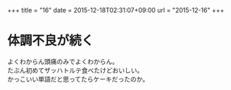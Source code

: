 +++
title = "16"
date = 2015-12-18T02:31:07+09:00
url = "2015-12-16"
+++

体調不良が続く
===
よくわからん頭痛のみでよくわからん。  
たぶん初めてザッハトルテ食べたけどおいしい。  
かっこいい単語だと思ってたらケーキだったのか。
